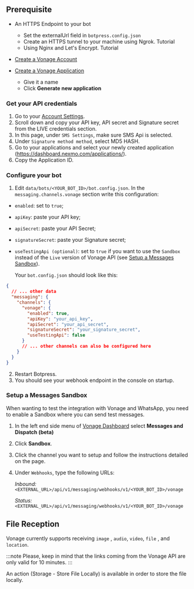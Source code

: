 ## Prerequisite

- An HTTPS Endpoint to your bot

  - Set the externalUrl field in `botpress.config.json`
  - Create an HTTPS tunnel to your machine using Ngrok. Tutorial
  - Using Nginx and Let's Encrypt. Tutorial

- [Create a Vonage Account](https://dashboard.nexmo.com/sign-up)
- [Create a Vonage Application](https://dashboard.nexmo.com/applications/new)

  - Give it a name
  - Click **Generate new application**

### Get your API credentials

1. Go to your [Account Settings](https://dashboard.nexmo.com/settings).
2. Scroll down and copy your API key, API secret and Signature secret from the LIVE credentials section.
3. In this page, under `SMS Settings`, make sure SMS Api is selected. 
4. Under `Signature method method`, select MD5 HASH.
5. Go to your applications and select your newly created application (https://dashboard.nexmo.com/applications/).
6. Copy the Application ID.

### Configure your bot

1. Edit `data/bots/<YOUR_BOT_ID>/bot.config.json`. In the `messaging.channels.vonage` section write this configuration:

- `enabled`: set to `true`;
- `apiKey`: paste your API key;
- `apiSecret`: paste your API Secret;
- `signatureSecret`: paste your Signature secret;
- `useTestingApi (optional)`: set to `true` if you want to use the `Sandbox` instead of the `Live` version of Vonage API (see [Setup a Messages Sandbox](#Setup%20a%20Messages%20Sandbox)).

  Your `bot.config.json` should look like this:

```json
{
  // ... other data
  "messaging": {
    "channels": {
      "vonage": {
        "enabled": true,
        "apiKey": "your_api_key",
        "apiSecret": "your_api_secret",
        "signatureSecret": "your_signature_secret",
        "useTestingApi": false
      }
      // ... other channels can also be configured here
    }
  }
}
```

2. Restart Botpress.
3. You should see your webhook endpoint in the console on startup.

### Setup a Messages Sandbox

When wanting to test the integration with Vonage and WhatsApp, you need to enable a Sandbox where you can send test messages.

1. In the left end side menu of [Vonage Dashboard](https://dashboard.nexmo.com/) select **Messages and Dispatch (beta)**
1. Click **Sandbox**.
1. Click the channel you want to setup and follow the instructions detailed on the page.
1. Under `Webhooks`, type the following URLs:

   _Inbound:_ `<EXTERNAL_URL>/api/v1/messaging/webhooks/v1/<YOUR_BOT_ID>/vonage`

   _Status:_ `<EXTERNAL_URL>/api/v1/messaging/webhooks/v1/<YOUR_BOT_ID>/vonage`

## File Reception

Vonage currently supports receiving `image` , `audio`, `video`, `file` , and `location`.

:::note
Please, keep in mind that the links coming from the Vonage API are only valid for 10 minutes.
:::

An action (Storage - Store File Locally) is available in order to store the file locally.
